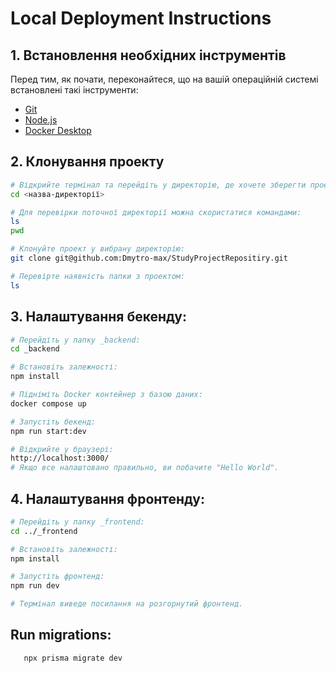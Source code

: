 # Local Deployment Instructions

## 1. Встановлення необхідних інструментів
Перед тим, як почати, переконайтеся, що на вашій операційній системі встановлені такі інструменти:
- [Git](https://git-scm.com/downloads)
- [Node.js](https://nodejs.org/en/download/)
- [Docker Desktop](https://www.docker.com/products/docker-desktop)

## 2. Клонування проекту
```bash
# Відкрийте термінал та перейдіть у директорію, де хочете зберегти проект:
cd <назва-директорії>

# Для перевірки поточної директорії можна скористатися командами:
ls
pwd

# Клонуйте проект у вибрану директорію:
git clone git@github.com:Dmytro-max/StudyProjectRepositiry.git

# Перевірте наявність папки з проектом:
ls
```
## 3. Налаштування бекенду: 
```bash
# Перейдіть у папку _backend:
cd _backend

# Встановіть залежності:
npm install

# Підніміть Docker контейнер з базою даних:
docker compose up

# Запустіть бекенд:
npm run start:dev

# Відкрийте у браузері:
http://localhost:3000/
# Якщо все налаштовано правильно, ви побачите "Hello World".
```
## 4. Налаштування фронтенду:
```bash
# Перейдіть у папку _frontend:
cd ../_frontend

# Встановіть залежності:
npm install

# Запустіть фронтенд:
npm run dev

# Термінал виведе посилання на розгорнутий фронтенд.
```

 ## Run migrations: 
 ```bash  
    npx prisma migrate dev
 ```

